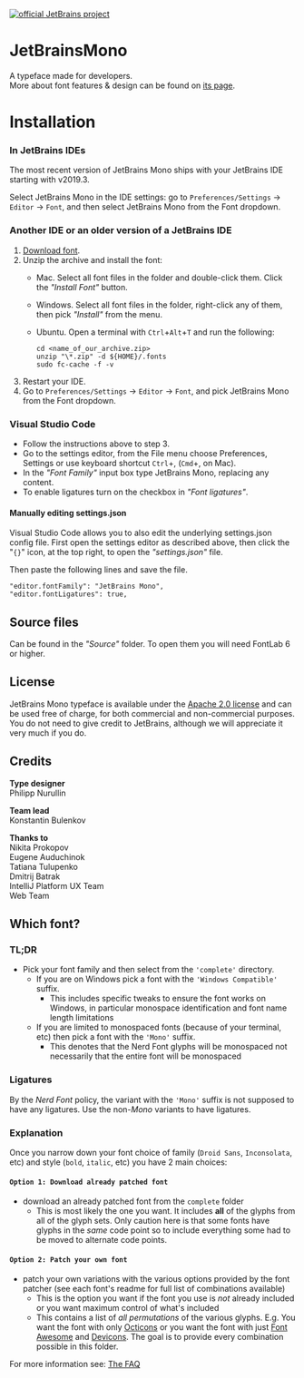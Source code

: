 [![official JetBrains project](http://jb.gg/badges/official.svg)](https://confluence.jetbrains.com/display/ALL/JetBrains+on+GitHub)

# JetBrainsMono
A typeface made for developers. \
More about font features & design can be found on [its page](https://jetbrains.com/mono/).

# **Installation**

### **In JetBrains IDEs**

The most recent version of JetBrains Mono ships with your JetBrains IDE starting with v2019.3.

Select JetBrains Mono in the IDE settings: go to `Preferences/Settings` → `Editor` → `Font`, and then select JetBrains Mono from the Font dropdown.

### Another IDE or an older version of a JetBrains IDE

1. [Download font](https://download.jetbrains.com/fonts/JetBrainsMono-1.0.0.zip?fromGitHub). 
2. Unzip the archive and install the font:
   - Mac. Select all font files in the folder and double-click them. Click the *"Install Font"* button.
   - Windows. Select all font files in the folder, right-click any of them, then pick *"Install"* from the menu.
   - Ubuntu. Open a terminal with `Ctrl`+`Alt`+`T` and run the following:
   
      ```
      cd <name_of_our_archive.zip>
      unzip "\*.zip" -d ${HOME}/.fonts
      sudo fc-cache -f -v
      ```
3. Restart your IDE.
4. Go to `Preferences/Settings` → `Editor` → `Font`, and pick JetBrains Mono from the Font dropdown.

### **Visual Studio Code**

* Follow the instructions above to step 3.
* Go to the settings editor, from the File menu choose Preferences, Settings or use keyboard shortcut `Ctrl`+, (`Cmd`+, on Mac).
* In the *"Font Family"* input box type JetBrains Mono, replacing any content.
* To enable ligatures turn on the checkbox in *"Font ligatures"*.

#### **Manually editing settings.json**

Visual Studio Code allows you to also edit the underlying settings.json config file. First open the settings editor as described above, then click the "`{}`" icon, at the top right, to open the *"settings.json"* file.

Then paste the following lines and save the file.

```
"editor.fontFamily": "JetBrains Mono",
"editor.fontLigatures": true,
```

## Source files

Can be found in the *"Source"* folder. To open them you will need FontLab 6 or higher.

## License

JetBrains Mono typeface is available under the [Apache 2.0 license](https://www.apache.org/licenses/LICENSE-2.0) and can be used free of charge, for both commercial and non-commercial purposes. You do not need to give credit to JetBrains, although we will appreciate it very much if you do.

## Credits

**Type designer**\
Philipp Nurullin

**Team lead**\
Konstantin Bulenkov

**Thanks to**\
Nikita Prokopov\
Eugene Auduchinok\
Tatiana Tulupenko\
Dmitrij Batrak\
IntelliJ Platform UX Team\
Web Team

## Which font?

### TL;DR

* Pick your font family and then select from the `'complete'` directory.
  * If you are on Windows pick a font with the `'Windows Compatible'` suffix.
    * This includes specific tweaks to ensure the font works on Windows, in particular monospace identification and font name length limitations
  * If you are limited to monospaced fonts (because of your terminal, etc) then pick a font with the `'Mono'` suffix.
    * This denotes that the Nerd Font glyphs will be monospaced not necessarily that the entire font will be monospaced

### Ligatures

By the *Nerd Font* policy, the variant with the `'Mono'` suffix is not supposed to have any ligatures.
Use the non-*Mono* variants to have ligatures.

### Explanation

Once you narrow down your font choice of family (`Droid Sans`, `Inconsolata`, etc) and style (`bold`, `italic`, etc) you have 2 main choices:

#### `Option 1: Download already patched font`

 * download an already patched font from the `complete` folder
   * This is most likely the one you want. It includes **all** of the glyphs from all of the glyph sets. Only caution here is that some fonts have glyphs in the _same_ code point so to include everything some had to be moved to alternate code points.

#### `Option 2: Patch your own font`

 * patch your own variations with the various options provided by the font patcher (see each font's readme for full list of combinations available)
   * This is the option you want if the font you use is _not_ already included or you want maximum control of what's included
   * This contains a list of _all permutations_ of the various glyphs. E.g. You want the font with only [Octicons][octicons] or you want the font with just [Font Awesome][font-awesome] and [Devicons][vorillaz-devicons]. The goal is to provide every combination possible in this folder.


For more information see: [The FAQ](https://github.com/ryanoasis/nerd-fonts/wiki/FAQ-and-Troubleshooting#which-font)


[vim-devicons]:https://github.com/ryanoasis/vim-devicons
[vorillaz-devicons]:https://vorillaz.github.io/devicons/
[font-awesome]:https://github.com/FortAwesome/Font-Awesome
[octicons]:https://github.com/primer/octicons
[gabrielelana-pomicons]:https://github.com/gabrielelana/pomicons
[Seti-UI]:https://atom.io/themes/seti-ui
[ryanoasis-powerline-extra-symbols]:https://github.com/ryanoasis/powerline-extra-symbols
[SIL-RFN]:http://scripts.sil.org/cms/scripts/page.php?item_id=OFL_web_fonts_and_RFNs#14cbfd4a

